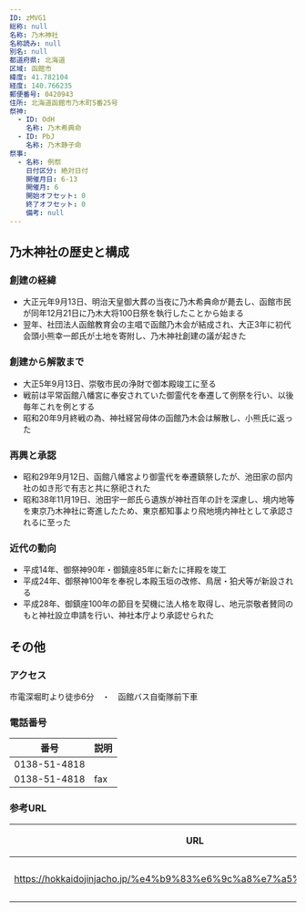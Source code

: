 ```yaml
---
ID: zMVG1
総称: null
名称: 乃木神社
名称読み: null
別名: null
都道府県: 北海道
区域: 函館市
緯度: 41.782104
経度: 140.766235
郵便番号: 0420943
住所: 北海道函館市乃木町5番25号
祭神:
  - ID: OdH
    名称: 乃木希典命
  - ID: PbJ
    名称: 乃木静子命
祭事:
  - 名称: 例祭
    日付区分: 絶対日付
    開催月日: 6-13
    開催月: 6
    開始オフセット: 0
    終了オフセット: 0
    備考: null
---
```


## 乃木神社の歴史と構成

### 創建の経緯

- 大正元年9月13日、明治天皇御大葬の当夜に乃木希典命が薨去し、函館市民が同年12月21日に乃木大将100日祭を執行したことから始まる
- 翌年、社団法人函館教育会の主唱で函館乃木会が結成され、大正3年に初代会頭小熊幸一郎氏が土地を寄附し、乃木神社創建の議が起きた

### 創建から解散まで

- 大正5年9月13日、崇敬市民の浄財で御本殿竣工に至る
- 戦前は平常函館八幡宮に奉安されていた御霊代を奉遷して例祭を行い、以後毎年これを例とする
- 昭和20年9月終戦の為、神社経営母体の函館乃木会は解散し、小熊氏に返った

### 再興と承認

- 昭和29年9月12日、函館八幡宮より御霊代を奉遷鎮祭したが、池田家の邸内社の如き形で有志と共に祭祀された
- 昭和38年11月19日、池田宇一郎氏ら遺族が神社百年の計を深慮し、境内地等を東京乃木神社に寄進したため、東京都知事より飛地境内神社として承認されるに至った

### 近代の動向

- 平成14年、御祭神90年・御鎮座85年に新たに拝殿を竣工
- 平成24年、御祭神100年を奉祝し本殿玉垣の改修、鳥居・狛犬等が新設される
- 平成28年、御鎮座100年の節目を契機に法人格を取得し、地元崇敬者賛同のもと神社設立申請を行い、神社本庁より承認せられた

## その他

### アクセス

市電深堀町より徒歩6分　・　函館バス自衛隊前下車

### 電話番号

| 番号         | 説明 |
| ------------ | ---- |
| 0138-51-4818 |      |
| 0138-51-4818 | fax  |

### 参考URL

| URL                                                               | 説明   |
| ----------------------------------------------------------------- | ------ |
| https://hokkaidojinjacho.jp/%e4%b9%83%e6%9c%a8%e7%a5%9e%e7%a4%be/ | 神社庁 |
